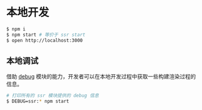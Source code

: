 # 本地开发

```bash
$ npm i
$ npm start # 等价于 ssr start
$ open http://localhost:3000
```

## 本地调试

借助 [debug](https://github.com/visionmedia/debug) 模块的能力，开发者可以在本地开发过程中获取一些构建渲染过程的信息。

```bash
# 打印所有的 ssr 模块提供的 debug 信息
$ DEBUG=ssr:* npm start 
```